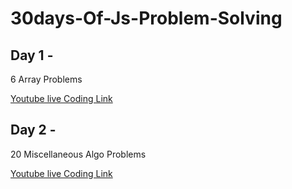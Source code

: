 # 30days-Of-Js-Problem-Solving

## Day 1 - 
6 Array Problems 

[Youtube live Coding Link](https://www.youtube.com/watch?v=R3NOxN_1y1A)

## Day 2 - 
20 Miscellaneous Algo Problems 

[Youtube live Coding Link](https://youtu.be/xpUMAFeWNGg)


